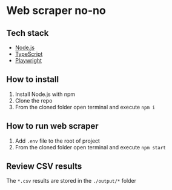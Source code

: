 # Web scraper no-no

## Tech stack
* [Node.js](https://nodejs.org/en/)
* [TypeScript](https://www.typescriptlang.org/)
* [Playwright](https://playwright.dev/docs/api/class-playwright)

## How to install
1. Install Node.js with npm
2. Clone the repo
3. From the cloned folder open terminal and execute `npm i`

## How to run web scraper
1. Add `.env` file to the root of project
2. From the cloned folder open terminal and execute `npm start`

## Review CSV results
The `*.csv` results are stored in the `./output/*` folder
